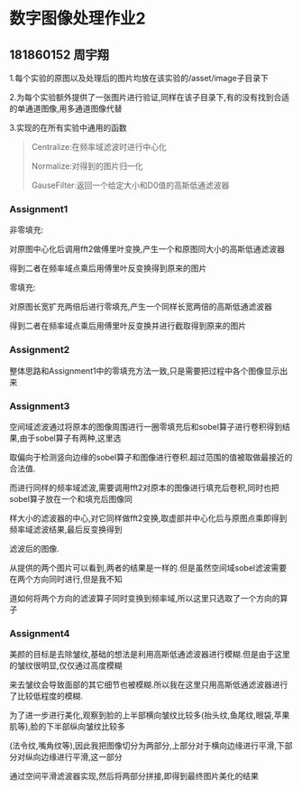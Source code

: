 # 数字图像处理作业2

## 181860152 周宇翔 ​

1.每个实验的原图以及处理后的图片均放在该实验的/asset/image子目录下

2.为每个实验额外提供了一张图片进行验证,同样在该子目录下,有的没有找到合适的单通道图像,用多通道图像代替

3.实现的在所有实验中通用的函数

>Centralize:在频率域滤波时进行中心化
>
>Normalize:对得到的图片归一化
>
>GauseFilter:返回一个给定大小和D0值的高斯低通滤波器

### Assignment1

非零填充:

对原图中心化后调用fft2做傅里叶变换,产生一个和原图同大小的高斯低通滤波器

得到二者在频率域点乘后用傅里叶反变换得到原来的图片

零填充:

对原图长宽扩充两倍后进行零填充,产生一个同样长宽两倍的高斯低通滤波器

得到二者在频率域点乘后用傅里叶反变换并进行截取得到原来的图片

### Assignment2

整体思路和Assignment1中的零填充方法一致,只是需要把过程中各个图像显示出来

### Assignment3

空间域滤波通过将原本的图像周围进行一圈零填充后和sobel算子进行卷积得到结果,由于sobel算子有两种,这里选

取偏向于检测竖向边缘的sobel算子和图像进行卷积.超过范围的值被取做最接近的合法值.

而进行同样的频率域滤波,需要调用fft2对原本的图像进行填充后卷积,同时也把sobel算子放在一个和填充后图像同

样大小的滤波器的中心,对它同样做fft2变换,取虚部并中心化后与原图点乘即得到频率域滤波结果,最后反变换得到

滤波后的图像.

从提供的两个图片可以看到,两者的结果是一样的.但是虽然空间域sobel滤波需要在两个方向同时进行,但是我不知

道如何将两个方向的滤波算子同时变换到频率域,所以这里只选取了一个方向的算子

### Assignment4

美颜的目标是去除皱纹,基础的想法是利用高斯低通滤波器进行模糊.但是由于这里的皱纹很明显,仅仅通过高度模糊

来去皱纹会导致面部的其它细节也被模糊.所以我在这里只用高斯低通滤波器进行了比较低程度的模糊.

为了进一步进行美化,观察到脸的上半部横向皱纹比较多(抬头纹,鱼尾纹,眼袋,苹果肌等),脸的下半部纵向皱纹比较多

(法令纹,嘴角纹等),因此我把图像切分为两部分,上部分对于横向边缘进行平滑,下部分对纵向边缘进行平滑,这一部分

通过空间平滑滤波器实现,然后将两部分拼接,即得到最终图片美化的结果



